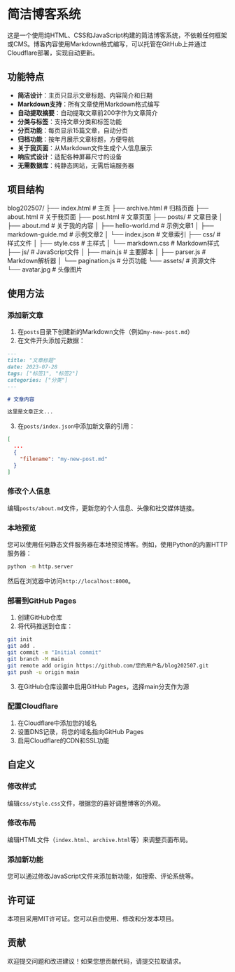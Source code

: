 # 简洁博客系统

这是一个使用纯HTML、CSS和JavaScript构建的简洁博客系统，不依赖任何框架或CMS。博客内容使用Markdown格式编写，可以托管在GitHub上并通过Cloudflare部署，实现自动更新。

## 功能特点

- **简洁设计**：主页只显示文章标题、内容简介和日期
- **Markdown支持**：所有文章使用Markdown格式编写
- **自动提取摘要**：自动提取文章前200字作为文章简介
- **分类与标签**：支持文章分类和标签功能
- **分页功能**：每页显示15篇文章，自动分页
- **归档功能**：按年月展示文章标题，方便导航
- **关于我页面**：从Markdown文件生成个人信息展示
- **响应式设计**：适配各种屏幕尺寸的设备
- **无需数据库**：纯静态网站，无需后端服务器

## 项目结构
blog202507/
├── index.html          # 主页
├── archive.html        # 归档页面
├── about.html          # 关于我页面
├── post.html           # 文章页面
├── posts/              # 文章目录
│   ├── about.md        # 关于我的内容
│   ├── hello-world.md  # 示例文章1
│   ├── markdown-guide.md # 示例文章2
│   └── index.json      # 文章索引
├── css/                # 样式文件
│   ├── style.css       # 主样式
│   └── markdown.css    # Markdown样式
├── js/                 # JavaScript文件
│   ├── main.js         # 主要脚本
│   ├── parser.js       # Markdown解析器
│   └── pagination.js   # 分页功能
└── assets/             # 资源文件
└── avatar.jpg      # 头像图片

## 使用方法

### 添加新文章

1. 在`posts`目录下创建新的Markdown文件（例如`my-new-post.md`）
2. 在文件开头添加元数据：

```markdown
---
title: "文章标题"
date: 2023-07-28
tags: ["标签1", "标签2"]
categories: ["分类"]
---

# 文章内容

这里是文章正文...
```

3. 在`posts/index.json`中添加新文章的引用：

```json
[
  ...
  {
    "filename": "my-new-post.md"
  }
]
```

### 修改个人信息

编辑`posts/about.md`文件，更新您的个人信息、头像和社交媒体链接。

### 本地预览

您可以使用任何静态文件服务器在本地预览博客。例如，使用Python的内置HTTP服务器：

```bash
python -m http.server
```

然后在浏览器中访问`http://localhost:8000`。

### 部署到GitHub Pages

1. 创建GitHub仓库
2. 将代码推送到仓库：

```bash
git init
git add .
git commit -m "Initial commit"
git branch -M main
git remote add origin https://github.com/您的用户名/blog202507.git
git push -u origin main
```

3. 在GitHub仓库设置中启用GitHub Pages，选择main分支作为源

### 配置Cloudflare

1. 在Cloudflare中添加您的域名
2. 设置DNS记录，将您的域名指向GitHub Pages
3. 启用Cloudflare的CDN和SSL功能

## 自定义

### 修改样式

编辑`css/style.css`文件，根据您的喜好调整博客的外观。

### 修改布局

编辑HTML文件（`index.html`、`archive.html`等）来调整页面布局。

### 添加新功能

您可以通过修改JavaScript文件来添加新功能，如搜索、评论系统等。

## 许可证

本项目采用MIT许可证。您可以自由使用、修改和分发本项目。

## 贡献

欢迎提交问题和改进建议！如果您想贡献代码，请提交拉取请求。